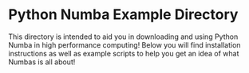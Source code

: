 # Python Numba Example Directory

This directory is intended to aid you in downloading and using Python Numba in high performance computing! Below you will find installation instructions as well as example scripts to help you get an idea of what Numbas is all about!
